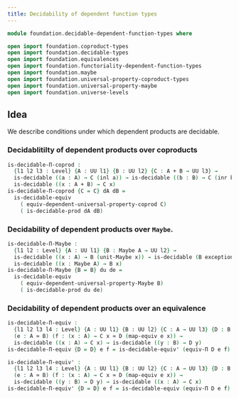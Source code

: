 ```yaml
---
title: Decidability of dependent function types
---
```


```agda
module foundation.decidable-dependent-function-types where

open import foundation.coproduct-types
open import foundation.decidable-types
open import foundation.equivalences
open import foundation.functoriality-dependent-function-types
open import foundation.maybe
open import foundation.universal-property-coproduct-types
open import foundation.universal-property-maybe
open import foundation.universe-levels
```

## Idea

We describe conditions under which dependent products are decidable.

### Decidablitilty of dependent products over coproducts

```agda
is-decidable-Π-coprod :
  {l1 l2 l3 : Level} {A : UU l1} {B : UU l2} {C : A + B → UU l3} →
  is-decidable ((a : A) → C (inl a)) → is-decidable ((b : B) → C (inr b)) →
  is-decidable ((x : A + B) → C x)
is-decidable-Π-coprod {C = C} dA dB =
  is-decidable-equiv
    ( equiv-dependent-universal-property-coprod C)
    ( is-decidable-prod dA dB)
```

### Decidability of dependent products over `Maybe`.

```agda
is-decidable-Π-Maybe :
  {l1 l2 : Level} {A : UU l1} {B : Maybe A → UU l2} →
  is-decidable ((x : A) → B (unit-Maybe x)) → is-decidable (B exception-Maybe) →
  is-decidable ((x : Maybe A) → B x)
is-decidable-Π-Maybe {B = B} du de =
  is-decidable-equiv
    ( equiv-dependent-universal-property-Maybe B)
    ( is-decidable-prod du de)
```

### Decidability of dependent products over an equivalence

```agda
is-decidable-Π-equiv :
  {l1 l2 l3 l4 : Level} {A : UU l1} {B : UU l2} {C : A → UU l3} {D : B → UU l4}
  (e : A ≃ B) (f : (x : A) → C x ≃ D (map-equiv e x)) →
  is-decidable ((x : A) → C x) → is-decidable ((y : B) → D y)
is-decidable-Π-equiv {D = D} e f = is-decidable-equiv' (equiv-Π D e f)

is-decidable-Π-equiv' :
  {l1 l2 l3 l4 : Level} {A : UU l1} {B : UU l2} {C : A → UU l3} {D : B → UU l4}
  (e : A ≃ B) (f : (x : A) → C x ≃ D (map-equiv e x)) →
  is-decidable ((y : B) → D y) → is-decidable ((x : A) → C x)
is-decidable-Π-equiv' {D = D} e f = is-decidable-equiv (equiv-Π D e f)
```
